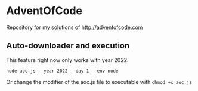# AdventOfCode

Repository for my solutions of http://adventofcode.com

## Auto-downloader and execution
This feature right now only works with year 2022.

```
node aoc.js --year 2022 --day 1 --env node
```

Or change the modifier of the aoc.js file to executable with `chmod +x aoc.js`